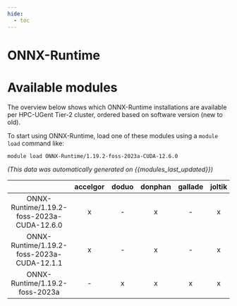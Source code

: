 ```yaml
---
hide:
  - toc
---
```


ONNX-Runtime
============

# Available modules


The overview below shows which ONNX-Runtime installations are available per HPC-UGent Tier-2 cluster, ordered based on software version (new to old).

To start using ONNX-Runtime, load one of these modules using a `module load` command like:

```shell
module load ONNX-Runtime/1.19.2-foss-2023a-CUDA-12.6.0
```

*(This data was automatically generated on {{modules_last_updated}})*  

| |accelgor|doduo|donphan|gallade|joltik|shinx|
| :---: | :---: | :---: | :---: | :---: | :---: | :---: |
|ONNX-Runtime/1.19.2-foss-2023a-CUDA-12.6.0|x|-|x|-|x|-|
|ONNX-Runtime/1.19.2-foss-2023a-CUDA-12.1.1|x|-|x|-|x|-|
|ONNX-Runtime/1.19.2-foss-2023a|-|x|x|x|x|x|
